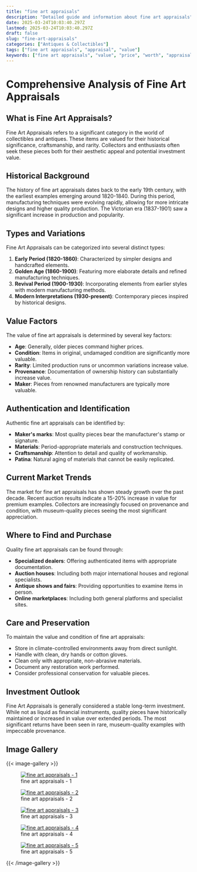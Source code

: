 ```yaml
---
title: "fine art appraisals"
description: "Detailed guide and information about fine art appraisals"
date: 2025-03-24T10:03:40.297Z
lastmod: 2025-03-24T10:03:40.297Z
draft: false
slug: "fine-art-appraisals"
categories: ["Antiques & Collectibles"]
tags: ["fine art appraisals", "appraisal", "value"]
keywords: ["fine art appraisals", "value", "price", "worth", "appraisal"]
---
```


# Comprehensive Analysis of Fine Art Appraisals

## What is Fine Art Appraisals?

Fine Art Appraisals refers to a significant category in the world of collectibles and antiques. These items are valued for their historical significance, craftsmanship, and rarity. Collectors and enthusiasts often seek these pieces both for their aesthetic appeal and potential investment value.

## Historical Background

The history of fine art appraisals dates back to the early 19th century, with the earliest examples emerging around 1820-1840. During this period, manufacturing techniques were evolving rapidly, allowing for more intricate designs and higher quality production. The Victorian era (1837-1901) saw a significant increase in production and popularity.

## Types and Variations

Fine Art Appraisals can be categorized into several distinct types:

1. **Early Period (1820-1860)**: Characterized by simpler designs and handcrafted elements.
2. **Golden Age (1860-1900)**: Featuring more elaborate details and refined manufacturing techniques.
3. **Revival Period (1900-1930)**: Incorporating elements from earlier styles with modern manufacturing methods.
4. **Modern Interpretations (1930-present)**: Contemporary pieces inspired by historical designs.

## Value Factors

The value of fine art appraisals is determined by several key factors:

- **Age**: Generally, older pieces command higher prices.
- **Condition**: Items in original, undamaged condition are significantly more valuable.
- **Rarity**: Limited production runs or uncommon variations increase value.
- **Provenance**: Documentation of ownership history can substantially increase value.
- **Maker**: Pieces from renowned manufacturers are typically more valuable.

## Authentication and Identification

Authentic fine art appraisals can be identified by:

- **Maker's marks**: Most quality pieces bear the manufacturer's stamp or signature.
- **Materials**: Period-appropriate materials and construction techniques.
- **Craftsmanship**: Attention to detail and quality of workmanship.
- **Patina**: Natural aging of materials that cannot be easily replicated.

## Current Market Trends

The market for fine art appraisals has shown steady growth over the past decade. Recent auction results indicate a 15-20% increase in value for premium examples. Collectors are increasingly focused on provenance and condition, with museum-quality pieces seeing the most significant appreciation.

## Where to Find and Purchase

Quality fine art appraisals can be found through:

- **Specialized dealers**: Offering authenticated items with appropriate documentation.
- **Auction houses**: Including both major international houses and regional specialists.
- **Antique shows and fairs**: Providing opportunities to examine items in person.
- **Online marketplaces**: Including both general platforms and specialist sites.

## Care and Preservation

To maintain the value and condition of fine art appraisals:

- Store in climate-controlled environments away from direct sunlight.
- Handle with clean, dry hands or cotton gloves.
- Clean only with appropriate, non-abrasive materials.
- Document any restoration work performed.
- Consider professional conservation for valuable pieces.

## Investment Outlook

Fine Art Appraisals is generally considered a stable long-term investment. While not as liquid as financial instruments, quality pieces have historically maintained or increased in value over extended periods. The most significant returns have been seen in rare, museum-quality examples with impeccable provenance.


## Image Gallery

{{< image-gallery >}}
  <figure class="gallery-item">
    <a href="https://ik.imagekit.io/appraisily/SEO/fine-art-appraisals/fine-art-appraisals-image-1_bVly15-67.png" class="lightbox-link" data-caption="fine art appraisals - 1">
      <img src="https://ik.imagekit.io/appraisily/SEO/fine-art-appraisals/fine-art-appraisals-image-1_bVly15-67.png" alt="fine art appraisals - 1" loading="lazy" />
    </a>
    <figcaption>fine art appraisals - 1</figcaption>
  </figure>
  <figure class="gallery-item">
    <a href="https://ik.imagekit.io/appraisily/SEO/fine-art-appraisals/fine-art-appraisals-image-2_NolhKTvdp.png" class="lightbox-link" data-caption="fine art appraisals - 2">
      <img src="https://ik.imagekit.io/appraisily/SEO/fine-art-appraisals/fine-art-appraisals-image-2_NolhKTvdp.png" alt="fine art appraisals - 2" loading="lazy" />
    </a>
    <figcaption>fine art appraisals - 2</figcaption>
  </figure>
  <figure class="gallery-item">
    <a href="https://ik.imagekit.io/appraisily/SEO/fine-art-appraisals/fine-art-appraisals-image-3_S_lnwAOyY.png" class="lightbox-link" data-caption="fine art appraisals - 3">
      <img src="https://ik.imagekit.io/appraisily/SEO/fine-art-appraisals/fine-art-appraisals-image-3_S_lnwAOyY.png" alt="fine art appraisals - 3" loading="lazy" />
    </a>
    <figcaption>fine art appraisals - 3</figcaption>
  </figure>
  <figure class="gallery-item">
    <a href="https://ik.imagekit.io/appraisily/SEO/fine-art-appraisals/fine-art-appraisals-image-4_nCdFOcqt6.png" class="lightbox-link" data-caption="fine art appraisals - 4">
      <img src="https://ik.imagekit.io/appraisily/SEO/fine-art-appraisals/fine-art-appraisals-image-4_nCdFOcqt6.png" alt="fine art appraisals - 4" loading="lazy" />
    </a>
    <figcaption>fine art appraisals - 4</figcaption>
  </figure>
  <figure class="gallery-item">
    <a href="https://ik.imagekit.io/appraisily/SEO/fine-art-appraisals/fine-art-appraisals-image-5_lk_cmgVEo.png" class="lightbox-link" data-caption="fine art appraisals - 5">
      <img src="https://ik.imagekit.io/appraisily/SEO/fine-art-appraisals/fine-art-appraisals-image-5_lk_cmgVEo.png" alt="fine art appraisals - 5" loading="lazy" />
    </a>
    <figcaption>fine art appraisals - 5</figcaption>
  </figure>
{{< /image-gallery >}}

